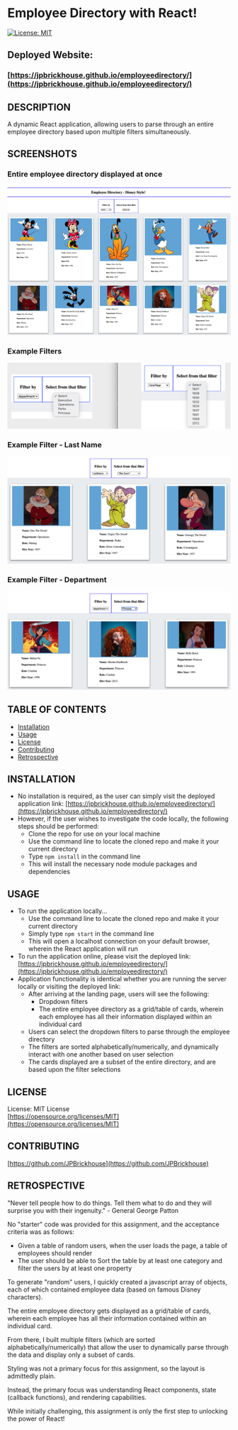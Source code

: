 # Employee Directory with React!

[![License: MIT](https://img.shields.io/badge/License-MIT-yellow.svg)](https://opensource.org/licenses/MIT)

## Deployed Website:
### [https://jpbrickhouse.github.io/employeedirectory/](https://jpbrickhouse.github.io/employeedirectory/)

## DESCRIPTION
A dynamic React application, allowing users to parse through an entire employee directory based upon multiple filters simultaneously.

## SCREENSHOTS
### Entire employee directory displayed at once
![Image of entire employee directory](./public/screenshots/1-entire-directory.png)

### Example Filters
![Image of example filters](./public/screenshots/2-example-filters.png)

### Example Filter - Last Name
![Image of filtering by last name](./public/screenshots/3-filter-lastname.png)

### Example Filter - Department
![Image of filtering by department](./public/screenshots/4-filter-department.png)

## TABLE OF CONTENTS
* [Installation](#installation)
* [Usage](#usage)
* [License](#license)
* [Contributing](#contributing)
* [Retrospective](#retrospective)

## INSTALLATION
- No installation is required, as the user can simply visit the deployed application link: [https://jpbrickhouse.github.io/employeedirectory/](https://jpbrickhouse.github.io/employeedirectory/)
- However, if the user wishes to investigate the code locally, the following steps should be performed:
    - Clone the repo for use on your local machine
    - Use the command line to locate the cloned repo and make it your current directory
    - Type `npm install` in the command line
    - This will install the necessary node module packages and dependencies

## USAGE
- To run the application locally...
    - Use the command line to locate the cloned repo and make it your current directory
    - Simply type `npm start` in the command line
    - This will open a localhost connection on your default browser, wherein the React application will run
- To run the application online, please visit the deployed link: [https://jpbrickhouse.github.io/employeedirectory/](https://jpbrickhouse.github.io/employeedirectory/)
- Application functionality is identical whether you are running the server locally or visiting the deployed link:
    - After arriving at the landing page, users will see the following:
        - Dropdown filters
        - The entire employee directory as a grid/table of cards, wherein each employee has all their information displayed within an individual card
    - Users can select the dropdown filters to parse through the employee directory
    - The filters are sorted alphabetically/numerically, and dynamically interact with one another based on user selection
    - The cards displayed are a subset of the entire directory, and are based upon the filter selections

## LICENSE
License: MIT License<br>
[https://opensource.org/licenses/MIT](https://opensource.org/licenses/MIT)

## CONTRIBUTING
[https://github.com/JPBrickhouse](https://github.com/JPBrickhouse)

## RETROSPECTIVE
"Never tell people how to do things. Tell them what to do and they will surprise you with their ingenuity." - General George Patton

No "starter" code was provided for this assignment, and the acceptance criteria was as follows:
- Given a table of random users, when the user loads the page, a table of employees should render
- The user should be able to Sort the table by at least one category and filter the users by at least one property

To generate "random" users, I quickly created a javascript array of objects, each of which contained employee data (based on famous Disney characters).

The entire employee directory gets displayed as a grid/table of cards, wherein each employee has all their information contained within an individual card.

From there, I built multiple filters (which are sorted alphabetically/numerically) that allow the user to dynamically parse through the data and display only a subset of cards.

Styling was not a primary focus for this assignment, so the layout is admittedly plain.

Instead, the primary focus was understanding React components, state (callback functions), and rendering capabilities.

While initially challenging, this assignment is only the first step to unlocking the power of React!
